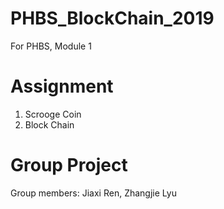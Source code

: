 # PHBS_BlockChain_2019
For PHBS, Module 1

# Assignment
1. Scrooge Coin
2. Block Chain

# Group Project
Group members: Jiaxi Ren, Zhangjie Lyu
